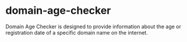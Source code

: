 # domain-age-checker
Domain Age Checker is designed to provide information about the age or registration date of a specific domain name on the internet.
